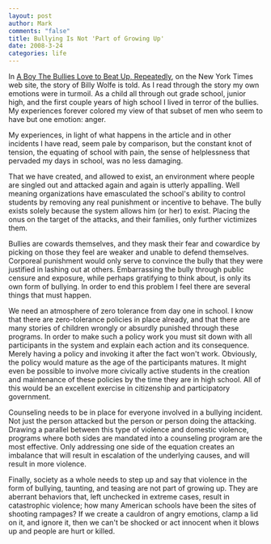 ```yaml
--- 
layout: post
author: Mark
comments: "false"
title: Bullying Is Not 'Part of Growing Up'
date: 2008-3-24
categories: life
---
```

In <a href="http://www.nytimes.com/2008/03/24/us/24land.html?pagewanted=1" title="A Boy the Bullies Love to Beat Up, Repeatedly">A Boy The Bullies Love to Beat Up, Repeatedly</a>, on the New York Times web site, the story of Billy Wolfe is told.  As I read through the story my own emotions were in turmoil.  As a child all through out grade school, junior high, and the first couple years of high school I lived in terror of the bullies.  My experiences forever colored my view of that subset of men who seem to have but one emotion: anger.

My experiences, in light of what happens in the article and in other incidents I have read, seem pale by comparison, but the constant knot of tension, the equating of school with pain, the sense of helplessness that pervaded my days in school, was no less damaging.

That we have created, and allowed to exist, an environment where people are singled out and attacked again and again is utterly appalling.  Well meaning organizations have emasculated the school's ability to control students by removing any real punishment or incentive to behave.  The bully exists solely because the system allows him (or her) to exist.  Placing the onus on the target of the attacks, and their families, only further victimizes them.

Bullies are cowards themselves, and they mask their fear and cowardice by picking on those they feel are weaker and unable to defend themselves.  Corporeal punishment would only serve to convince the bully that they were justified in lashing out at others.  Embarrassing the bully through public censure and exposure, while perhaps gratifying to think about, is only its own form of bullying.  In order to end this problem I feel there are several things that must happen.

We need an atmosphere of zero tolerance from day one in school.  I know that there are zero-tolerance policies in place already, and that there are many stories of children wrongly or absurdly punished through these programs.  In order to make such a policy work you must sit down with all participants in the system and explain each action and its consequence.  Merely having a policy and invoking it after the fact won't work.  Obviously, the policy would mature as the age of the participants matures.  It might even be possible to involve more civically active students in the creation and maintenance of these policies by the time they are in high school.  All of this would be an excellent exercise in citizenship and participatory government.

Counseling needs to be in place for everyone involved in a bullying incident.  Not just the person attacked but the person or person doing the attacking.  Drawing a parallel between this type of violence and domestic violence, programs where both sides are mandated into a counseling program are the most effective.  Only addressing one side of the equation creates an imbalance that will result in escalation of the underlying causes, and will result in more violence.

Finally, society as a whole needs to step up and say that violence in the form of bullying, taunting, and teasing are not part of growing up.  They are aberrant behaviors that, left unchecked in extreme cases, result in catastrophic violence; how many American schools have been the sites of shooting rampages?  If we create a cauldron of angry emotions, clamp a lid on it, and ignore it, then we can't be shocked or act innocent when it blows up and people are hurt or killed.
